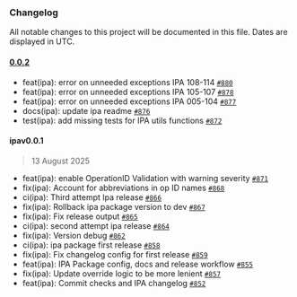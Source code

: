 ### Changelog

All notable changes to this project will be documented in this file. Dates are displayed in UTC.

#### [0.0.2](https://github.com/mongodb/openapi/compare/ipav0.0.1...0.0.2)

- feat(ipa): error on unneeded exceptions IPA 108-114 [`#880`](https://github.com/mongodb/openapi/pull/880)
- feat(ipa): error on unneeded exceptions IPA 105-107 [`#878`](https://github.com/mongodb/openapi/pull/878)
- feat(ipa): error on unneeded exceptions IPA 005-104 [`#877`](https://github.com/mongodb/openapi/pull/877)
- docs(ipa): update ipa readme [`#876`](https://github.com/mongodb/openapi/pull/876)
- test(ipa): add missing tests for IPA utils functions [`#872`](https://github.com/mongodb/openapi/pull/872)

#### ipav0.0.1

> 13 August 2025

- feat(ipa): enable OperationID Validation with warning severity [`#871`](https://github.com/mongodb/openapi/pull/871)
- fix(ipa): Account for abbreviations in op ID names [`#868`](https://github.com/mongodb/openapi/pull/868)
- ci(ipa): Third attempt Ipa release [`#866`](https://github.com/mongodb/openapi/pull/866)
- fix(ipa): Rollback ipa package version to dev [`#867`](https://github.com/mongodb/openapi/pull/867)
- fix(ipa): Fix release output [`#865`](https://github.com/mongodb/openapi/pull/865)
- ci(ipa): second attempt ipa release [`#864`](https://github.com/mongodb/openapi/pull/864)
- fix(ipa): Version debug [`#862`](https://github.com/mongodb/openapi/pull/862)
- ci(ipa): ipa package first release [`#858`](https://github.com/mongodb/openapi/pull/858)
- fix(ipa): Fix changelog config for first release [`#859`](https://github.com/mongodb/openapi/pull/859)
- feat(ipa): IPA Package config, docs and release workflow [`#855`](https://github.com/mongodb/openapi/pull/855)
- fix(ipa): Update override logic to be more lenient [`#857`](https://github.com/mongodb/openapi/pull/857)
- feat(ipa): Commit checks and IPA changelog [`#852`](https://github.com/mongodb/openapi/pull/852)
